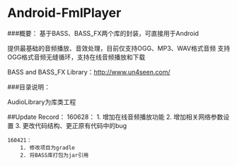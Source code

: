 # Android-FmlPlayer

###概要：
基于BASS、BASS_FX两个库的封装，可直接用于Android

提供最基础的音频播放、音效处理，目前仅支持OGG、MP3、WAV格式音频
支持OGG格式音频无缝循环，支持在线音频播放和下载

BASS and BASS_FX Library：http://www.un4seen.com/

###目录说明：

AudioLibrary为库类工程

##Update Record：
    160628：
        1. 增加在线音频播放功能
        2. 增加相关网络参数设置
        3. 更改代码结构、更正原有代码中的bug

    160421：
        1. 修改项目为gradle
        2. 将BASS库打包为jar引用